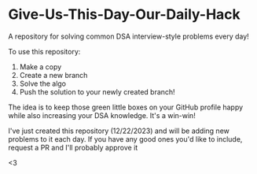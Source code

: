 # Give-Us-This-Day-Our-Daily-Hack
A repository for solving common DSA interview-style problems every day!

To use this repository:

  1. Make a copy
  2. Create a new branch
  3. Solve the algo
  4. Push the solution to your newly created branch!

The idea is to keep those green little boxes on your GitHub profile happy while also increasing your DSA knowledge. It's a win-win!

I've just created this repository (12/22/2023) and will be adding new problems to it each day. If you have any good ones you'd like to include, request a PR and I'll probably approve it

<3
